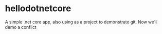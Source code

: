 # hellodotnetcore

A simple .net core app, also using as a project to demonstrate git.
Now we'll demo a conflict
